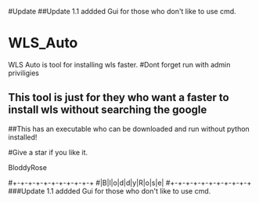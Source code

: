 #Update 
##Update 1.1 addded Gui for those who don't like to use cmd.

# WLS_Auto
WLS Auto is tool for installing wls faster.
#Dont forget run with admin priviligies 
## This tool is just for they who want a faster to install wls without searching the google 

##This has an executable who can be downloaded and run without python installed!

#Give a star if you like it.

BloddyRose

#+-+-+-+-+-+-+-+-+-+-+
#|B|l|o|d|d|y|R|o|s|e|
#+-+-+-+-+-+-+-+-+-+-+
###Update 1.1 addded Gui for those who don't like to use cmd.


